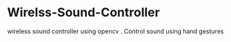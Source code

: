 # Wirelss-Sound-Controller
wireless sound controller using opencv . Control sound using hand gestures
